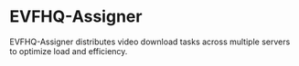 # EVFHQ-Assigner
EVFHQ-Assigner distributes video download tasks across multiple servers to optimize load and efficiency.
